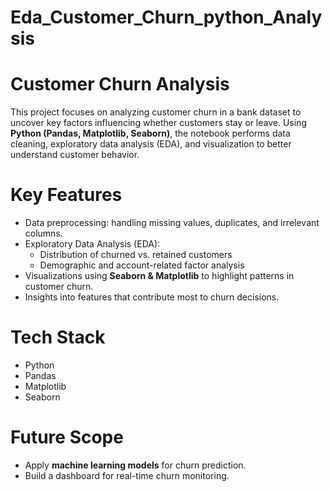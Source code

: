 # Eda_Customer_Churn_python_Analysis
# Customer Churn Analysis

This project focuses on analyzing customer churn in a bank dataset to uncover key factors influencing whether customers stay or leave. Using **Python (Pandas, Matplotlib, Seaborn)**, the notebook performs data cleaning, exploratory data analysis (EDA), and visualization to better understand customer behavior.

# Key Features
- Data preprocessing: handling missing values, duplicates, and irrelevant columns.  
- Exploratory Data Analysis (EDA):  
  - Distribution of churned vs. retained customers  
  - Demographic and account-related factor analysis  
- Visualizations using **Seaborn & Matplotlib** to highlight patterns in customer churn.  
- Insights into features that contribute most to churn decisions.  

# Tech Stack
- Python  
- Pandas  
- Matplotlib  
- Seaborn  

# Future Scope
- Apply **machine learning models** for churn prediction.  
- Build a dashboard for real-time churn monitoring.  
